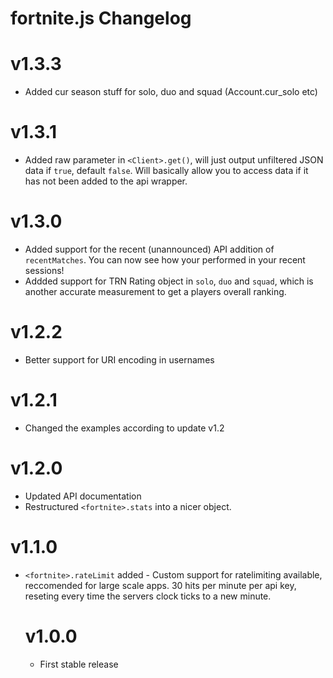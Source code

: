 # fortnite.js Changelog

# v1.3.3
- Added cur season stuff for solo, duo and squad (Account.cur_solo etc)


# v1.3.1
- Added raw parameter in `<Client>.get()`, will just output unfiltered JSON data if `true`, default `false`. Will basically allow you to access data if it has not been added to the api wrapper.

# v1.3.0
- Added support for the recent (unannounced) API addition of `recentMatches`. You can now see how your performed in your recent sessions!
- Addded support for TRN Rating object in `solo`, `duo` and `squad`, which is another accurate measurement to get a players overall ranking.

# v1.2.2
 - Better support for URI encoding in usernames

# v1.2.1
 - Changed the examples according to update v1.2

# v1.2.0
 - Updated API documentation
 - Restructured `<fortnite>.stats` into a nicer object.

# v1.1.0
 - `<fortnite>.rateLimit` <Object> added - Custom support for ratelimiting available, reccomended for large scale apps. 30 hits per minute per api key, reseting every time the servers clock ticks to a new minute.

# v1.0.0
 - First stable release